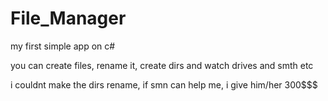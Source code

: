 # File_Manager

my first simple app on c#

you can create files, rename it, create dirs and watch drives and smth etc

i couldnt make the dirs rename, if smn can help me, i give him/her 300$$$

